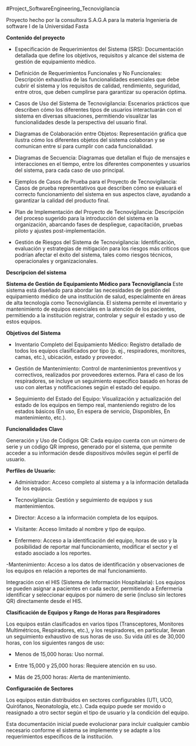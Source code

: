 #Project_SoftwareEngineering_Tecnovigilancia

Proyecto hecho por la consultora S.A.G.A para la materia Ingenieria de software I de la Universidad Fasta


**Contenido del proyecto**

- Especificación de Requerimientos del Sistema (SRS): Documentación detallada que define los objetivos, requisitos y alcance del sistema de gestión de equipamiento médico.

- Definición de Requerimientos Funcionales y No Funcionales: Descripción exhaustiva de las funcionalidades esenciales que debe cubrir el sistema y los requisitos de calidad, rendimiento, seguridad, entre otros, que deben cumplirse para garantizar su operación óptima.

- Casos de Uso del Sistema de Tecnovigilancia: Escenarios prácticos que describen cómo los diferentes tipos de usuarios interactuarán con el sistema en diversas situaciones, permitiendo visualizar las funcionalidades desde la perspectiva del usuario final.

- Diagramas de Colaboración entre Objetos: Representación gráfica que ilustra cómo los diferentes objetos del sistema colaboran y se comunican entre sí para cumplir con cada funcionalidad.

- Diagramas de Secuencia: Diagramas que detallan el flujo de mensajes e interacciones en el tiempo, entre los diferentes componentes y usuarios del sistema, para cada caso de uso principal.

- Ejemplos de Casos de Prueba para el Proyecto de Tecnovigilancia: Casos de prueba representativos que describen cómo se evaluará el correcto funcionamiento del sistema en sus aspectos clave, ayudando a garantizar la calidad del producto final.

- Plan de Implementación del Proyecto de Tecnovigilancia: Descripción del proceso sugerido para la introducción del sistema en la organización, abarcando fases de despliegue, capacitación, pruebas piloto y ajustes post-implementación.

- Gestión de Riesgos del Sistema de Tecnovigilancia: Identificación, evaluación y estrategias de mitigación para los riesgos más críticos que podrían afectar el éxito del sistema, tales como riesgos técnicos, operacionales y organizacionales.



**Descripcion del sistema**

**Sistema de Gestión de Equipamiento Médico para Tecnovigilancia**
Este sistema está diseñado para abordar las necesidades de gestión del equipamiento médico de una institución de salud, especialmente en áreas de alta tecnología como Tecnovigilancia. El sistema permite el inventario y mantenimiento de equipos esenciales en la atención de los pacientes, permitiendo a la institución registrar, controlar y seguir el estado y uso de estos equipos.

**Objetivos del Sistema**
- Inventario Completo del Equipamiento Médico: Registro detallado de todos los equipos clasificados por tipo (p. ej., respiradores, monitores, camas, etc.), ubicación, estado y proveedor.

- Gestión de Mantenimiento: Control de mantenimientos preventivos y correctivos, realizados por proveedores externos. Para el caso de los respiradores, se incluye un seguimiento específico basado en horas de uso con alertas y notificaciones según el estado del equipo.

- Seguimiento del Estado del Equipo: Visualización y actualización del estado de los equipos en tiempo real, manteniendo registro de los estados básicos (En uso, En espera de servicio, Disponibles, En mantenimiento, etc.).

**Funcionalidades Clave**

Generación y Uso de Códigos QR: Cada equipo cuenta con un número de serie y un código QR impreso, generado por el sistema, que permite acceder a su información desde dispositivos móviles según el perfil de usuario.

**Perfiles de Usuario:**

- Administrador: Acceso completo al sistema y a la información detallada de los equipos.

- Tecnovigilancia: Gestión y seguimiento de equipos y sus mantenimientos.

- Director: Acceso a la información completa de los equipos.

- Visitante: Acceso limitado al nombre y tipo de equipo.

- Enfermero: Acceso a la identificación del equipo, horas de uso y la posibilidad de reportar mal funcionamiento, modificar el sector y el estado asociado a los reportes.

 -Mantenimiento: Acceso a los datos de identificación y observaciones de los equipos en relación a reportes de mal funcionamiento.

Integración con el HIS (Sistema de Información Hospitalaria): Los equipos se pueden asignar a pacientes en cada sector, permitiendo a Enfermería identificar y seleccionar equipos por número de serie (incluso sin lectores QR) directamente desde el HIS.

**Clasificación de Equipos y Rango de Horas para Respiradores**

Los equipos están clasificados en varios tipos (Transceptores, Monitores Multimétricos, Respiradores, etc.), y los respiradores, en particular, llevan un seguimiento exhaustivo de sus horas de uso. Su vida útil es de 30,000 horas, con los siguientes rangos de uso:

- Menos de 15,000 horas: Uso normal.

- Entre 15,000 y 25,000 horas: Requiere atención en su uso.

- Más de 25,000 horas: Alerta de mantenimiento.

**Configuración de Sectores**

Los equipos están distribuidos en sectores configurables (UTI, UCO, Quirófanos, Neonatología, etc.). Cada equipo puede ser movido o reasignado a otro sector según el tipo de usuario y la condición del equipo.

Esta documentación inicial puede evolucionar para incluir cualquier cambio necesario conforme el sistema se implemente y se adapte a los requerimientos específicos de la institución.
